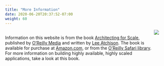 ```yaml
---
title: "More Information"
date: 2020-06-20T20:37:52-07:00
weight: 60
---
```

<img src="/afs2e.gif" align="right">
<br/>
Information on this website is from the book <a href="https://architectingforscale.com/?utm_source=stosa&utm_medium=web&utm_campaign=web">Architecting for Scale</a>, published by <a href="http://shop.oreilly.com/product/0636920047070.do" target="_blank">O’Reilly Media</a> and written by <a href="https://leeatchison.com/">Lee Atchison</a>.
The book is available for purchase at <a href="https://www.amazon.com/Architecting-Scale-Maintain-Availability-Manage-ebook/dp/B0859P45K9/" target="_blank">Amazon.com</a>, or from the <a href="https://www.oreilly.com/library/view/architecting-for-scale/9781492057161/" target="_blank">O’Reilly Safari library</a>. For more information on building highly available, highly scaled applications, take a look at this book.
